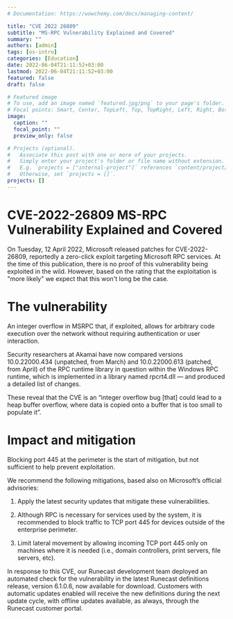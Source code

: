 ```yaml
---
# Documentation: https://wowchemy.com/docs/managing-content/

title: "CVE 2022 26809"
subtitle: "MS-RPC Vulnerability Explained and Covered"
summary: ""
authors: [admin]
tags: [os-intro]
categories: [Education]
date: 2022-06-04T21:11:52+03:00
lastmod: 2022-06-04T21:11:52+03:00
featured: false
draft: false

# Featured image
# To use, add an image named `featured.jpg/png` to your page's folder.
# Focal points: Smart, Center, TopLeft, Top, TopRight, Left, Right, BottomLeft, Bottom, BottomRight.
image:
  caption: ""
  focal_point: ""
  preview_only: false

# Projects (optional).
#   Associate this post with one or more of your projects.
#   Simply enter your project's folder or file name without extension.
#   E.g. `projects = ["internal-project"]` references `content/project/deep-learning/index.md`.
#   Otherwise, set `projects = []`.
projects: []
---
```


# CVE-2022-26809 MS-RPC Vulnerability Explained and Covered

On Tuesday, 12 April 2022, Microsoft released patches for CVE-2022-26809, reportedly a zero-click exploit targeting Microsoft RPC services. At the time of this publication, there is no proof of this vulnerability being exploited in the wild. However, based on the rating that the exploitation is "more likely" we expect that this won't long be the case.

# The vulnerability

An integer overflow in MSRPC that, if exploited, allows for arbitrary code execution over the network without requiring authentication or user interaction.

Security researchers at Akamai have now compared versions 10.0.22000.434 (unpatched, from March) and 10.0.22000.613 (patched, from April) of the RPC runtime library in question within the Windows RPC runtime, which is implemented in a library named rpcrt4.dll — and produced a detailed list of changes.

These reveal that the CVE is an “integer overflow bug [that] could lead to a heap buffer overflow, where data is copied onto a buffer that is too small to populate it”.

# Impact and mitigation

Blocking port 445 at the perimeter is the start of mitigation, but not sufficient to help prevent exploitation. 

We recommend the following mitigations, based also on Microsoft’s official advisories:

1. Apply the latest security updates that mitigate these vulnerabilities.
    
2. Although RPC is necessary for services used by the system, it is recommended to block traffic to TCP port 445 for devices outside of the enterprise perimeter.
    
3. Limit lateral movement by allowing incoming TCP port 445 only on machines where it is needed (i.e., domain controllers, print servers, file servers, etc).

In response to this CVE, our Runecast development team deployed an automated check for the vulnerability in the latest Runecast definitions release, version 6.1.0.6, now available for download. Customers with automatic updates enabled will receive the new definitions during the next update cycle, with offline updates available, as always, through the Runecast customer portal.